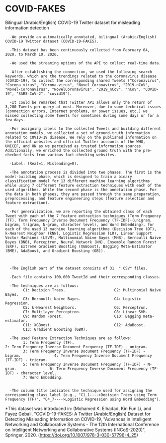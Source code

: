 # COVID-FAKES
Bilingual (Arabic/English) COVID-19 Twitter dataset for misleading information detection

      -We provide an automatically annotated, bilingual (Arabic/English) COVID-19 Twitter dataset (COVID-19-FAKES). 

      -This dataset has been continuously collected from February 04, 2020, to March 10, 2020. 

      -We used the streaming options of the API to collect real-time data.

      -After establishing the connection, we used the following search keywords, which are the trendings related to the coronavirus disease (COVID-19), to collect the corresponding shared Tweets ("Coronavirus", "Corona_virus", "Corona-virus", "Novel_Coronavirus", "2019-nCoV", "Novel-Coronavirus", "NovelCoronavirus", "2019_nCoV", "nCoV", "COVID-19", "SARS-CoV-2", "covid19").

      -It could be remarked that Twitter API allows only the return of 3,200 Tweets per query at most. Moreover, due to some technical issues (connection errors, Internet problems, or power issues, etc.) we missed collecting some Tweets for sometimes during some days or for a few days.

      -For assigning labels to the collected Tweets and building different annotation models, we collected a set of ground-truth information related to COVID-19 disease. We rely on the published information on the official websites and official Twitter accounts of the WHO, UNICEF, and UN as we perceived as trusted information sources. Additionally, we enriched the collected ground truth with the pre-checked facts from various fact-checking websites. 

      -Label: (Real=1, Misleading=0).

      -The annotation process is divided into two phases. The first is the model-building phase, which is designed to train a binary classification model for 13 different machine learning algorithms while using 7 different feature extraction techniques with each of the used algorithms. While the second phase is the annotation phase. For the data in both phases, they are passed through the same preparation, preprocessing, and feature engineering steps (feature selection and feature extraction).

      -For generalization, we are reporting the obtained class of each Tweet with each of the 7 feature extraction techniques (Term Frequency (TF), Term Frequency Inverse Document Frequency (TF-IDF)-(unigram, bigram, trigram, N-gram, character level), and Word Embedding), for each of the used 13 machine learning algorithms (Decision Tree (DT), k-Nearest Neighbor (kNN), Logistic Regression (LR), Linear Support Vector Machines (LSVM), Multinomial Naive Bayes (MNB), Bernoulli Naive Bayes (BNB), Perceptron, Neural Network (NN), Ensemble Random Forest (ERF), Extreme Gradient Boosting (XGBoost), Bagging Meta-Estimator (BME), AdaBoost, and Gradient Boosting (GB)).



      -The English part of the dataset consists of 31  ".CSV" files.

      -Each file contains 100,000 TweetId and their corresponding classes.

      -The techniques are as follows:
            C1: Decision Trees.                      C2: Multinomial Naive Bayes.
            C3: Bernoulli Naive Bayes.               C4: Logistic Regression.
            C5: k-Nearest Neighbors.                 C6: Perceptron.
            C7: Multilayer Perceptron.               C8: Linear SVM.
            C9: Random Forest.                       C10: Bagging meta-estimator.
            C11: XGBoost.                            C12: AdaBoost.
            C13: Gradient Boosting (GBM).

      -The used Feature Extraction Techniques are as follows:
            1: Term Frequency (TF).                                                       2: Term Frequency Inverse Document Frequency (TF-IDF) - unigram.
            3: Term Frequency Inverse Document Frequency (TF-IDF) - bigram.               4: Term Frequency Inverse Document Frequency (TF-IDF) - trigram.
            5: Term Frequency Inverse Document Frequency (TF-IDF) - N-gram.               6: Term Frequency Inverse Document Frequency (TF-IDF) - character level.
            7: Word Embedding.


      -The column title indicates the technique used for assigning the corresponding class label (e.g., "C1_1---->Decision Trees using Term Frequency (TF)", "C4_7---->Logistic Regression using Word Embedding"). 

*This dataset was introduced in: (Mohamed K. Elhadad, Kin Fun Li, and Fayez Gebali, "COVID-19-FAKES: A Twitter (Arabic/English) Dataset for Detecting Misleading Information on COVID-19, "Advances in Intelligent Networking and Collaborative Systems - The 12th International Conference on Intelligent Networking and Collaborative Systems (INCoS-2020)", Springer, 2020. (https://doi.org/10.1007/978-3-030-57796-4_25)
